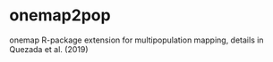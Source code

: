 # onemap2pop
onemap R-package extension for multipopulation mapping, details in Quezada et al. (2019)
